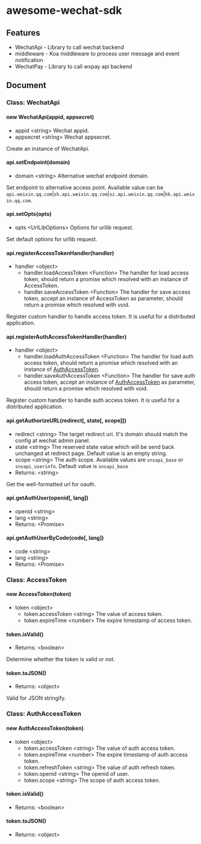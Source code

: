 # awesome-wechat-sdk

## Features
  - WechatApi - Library to call wechat backend
  - middleware - Koa middleware to process user message and event notification
  - WechatPay - Library to call wxpay api backend

## Document

### Class: WechatApi

#### new WechatApi(appid, appsecret)
  - appid &lt;string&gt; Wechat appid.
  - appsecret &lt;string&gt; Wechat appsecret.

Create an instance of WechatApi.

#### api.setEndpoint(domain)
  - domain &lt;string&gt; Alternative wechat endpoint domain.

Set endpoint to alternative access point. Available value can be `api.weixin.qq.com`|`sh.api.weixin.qq.com`|`sz.api.weixin.qq.com`|`hk.api.weixin.qq.com`.

#### api.setOpts(opts)
  - opts &lt;UrlLibOptions&gt; Options for urllib request.

Set default options for urllib request.

#### api.registerAccessTokenHandler(handler)
  - handler &lt;object&gt;
    - handler.loadAccessToken &lt;Function&gt; The handler for load access token, should return a promise which resolved with an instance of AccessToken.
    - handler.saveAccessToken &lt;Function&gt; The handler for save access token, accept an instance of AccessToken as parameter, should return a promise which resolved with void.

Register custom handler to handle access token. It is useful for a distributed application.

#### api.registerAuthAccessTokenHandler(handler)
  - handler &lt;object&gt;
    - handler.loadAuthAccessToken &lt;Function&gt; The handler for load auth access token, should return a promise which resolved with an instance of [AuthAccessToken](#class-authaccesstoken).
    - handler.saveAuthAccessToken &lt;Function&gt; The handler for save auth access token, accept an instance of [AuthAccessToken](#class-authaccesstoken) as parameter, should return a promise which resolved with void.

Register custom handler to handle auth access token. It is useful for a distributed application.

#### api.getAuthorizeURL(redirect[, state[, scope]])
  - redirect &lt;string&gt; The target redirect uri. It's domain should match the config at wechat admin panel.
  - state &lt;string&gt; The reserved state value which will be send back unchanged at redirect page. Default value is an empty string.
  - scope &lt;string&gt; The auth scope. Available values are `snsapi_base` or `snsapi_userinfo`. Default value is `snsapi_base`
  - Returns: &lt;string&gt;

Get the well-formatted url for oauth.

#### api.getAuthUser(openid[, lang])
  - openid &lt;string&gt;
  - lang &lt;string&gt;
  - Returns: &lt;Promise&gt;

#### api.getAuthUserByCode(code[, lang])
  - code &lt;string&gt;
  - lang &lt;string&gt;
  - Returns: &lt;Promise&gt;

### Class: AccessToken

#### new AccessToken(token)
  - token &lt;object&gt;
    - token.accessToken &lt;string&gt; The value of access token.
    - token.expireTime &lt;number&gt; The expire timestamp of access token.

#### token.isValid()
  - Returns: &lt;boolean&gt;

Determine whether the token is valid or not.

#### token.toJSON()
  - Returns: &lt;object&gt;

Valid for JSON stringify.

### Class: AuthAccessToken

#### new AuthAccessToken(token)
  - token &lt;object&gt;
    - token.accessToken &lt;string&gt; The value of auth access token.
    - token.expireTime &lt;number&gt; The expire timestamp of auth access token.
    - token.refreshToken &lt;string&gt; The value of auth refresh token.
    - token.openid &lt;string&gt; The openid of user.
    - token.scope &lt;string&gt; The scope of auth access token.

#### token.isValid()
  - Returns: &lt;boolean&gt;

#### token.toJSON()
  - Returns: &lt;object&gt;




